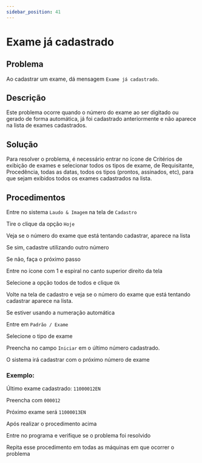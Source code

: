 ```yaml
---
sidebar_position: 41
---
```


# Exame já cadastrado

## Problema

Ao cadastrar um exame, dá mensagem `Exame já cadastrado`.

## Descrição

Este problema ocorre quando o número do exame ao ser digitado ou
gerado de forma automática, já foi cadastrado anteriormente e não
aparece na lista de exames cadastrados.

## Solução

Para resolver o problema, é necessário entrar no ícone de Critérios
de exibição de exames e selecionar todos os tipos de exame, de
Requisitante, Procedência, todas as datas, todos os tipos (prontos,
assinados, etc), para que sejam exibidos todos os exames cadastrados
na lista.

## Procedimentos

Entre no sistema `Laudo & Imagem` na tela de `Cadastro`

Tire o clique da opção `Hoje`

Veja se o número do exame que está tentando cadastrar, aparece na
lista

Se sim, cadastre utilizando outro número

Se não, faça o próximo passo

Entre no ícone com 1 e espiral no canto superior direito da tela

Selecione a opção todos de todos e clique `Ok`

Volte na tela de cadastro e veja se o número do exame que está
tentando cadastrar aparece na lista.

Se estiver usando a numeração automática

Entre em `Padrão / Exame`

Selecione o tipo de exame

Preencha no campo `Iniciar` em o último número cadastrado.

O sistema irá cadastrar com o próximo número de exame

### Exemplo:

Último exame cadastrado: `11000012EN`

Preencha com `000012`

Próximo exame será `11000013EN`

Após realizar o procedimento acima

Entre no programa e verifique se o problema foi resolvido

Repita esse procedimento em todas as máquinas em que ocorrer o
problema